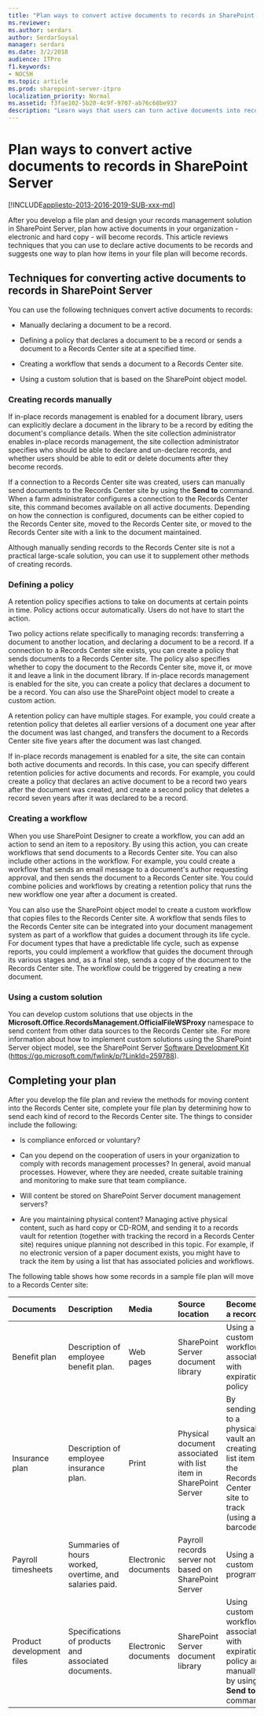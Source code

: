```yaml
---
title: "Plan ways to convert active documents to records in SharePoint Server"
ms.reviewer: 
ms.author: serdars
author: SerdarSoysal
manager: serdars
ms.date: 3/2/2018
audience: ITPro
f1.keywords:
- NOCSH
ms.topic: article
ms.prod: sharepoint-server-itpro
localization_priority: Normal
ms.assetid: f3fae102-5b20-4c9f-9707-ab76c68be937
description: "Learn ways that users can turn active documents into records in the Records Center site in SharePoint Server."
---
```


# Plan ways to convert active documents to records in SharePoint Server

[!INCLUDE[appliesto-2013-2016-2019-SUB-xxx-md](../includes/appliesto-2013-2016-2019-SUB-xxx-md.md)]
  
After you develop a file plan and design your records management solution in SharePoint Server, plan how active documents in your organization - electronic and hard copy - will become records. This article reviews techniques that you can use to declare active documents to be records and suggests one way to plan how items in your file plan will become records.
  
## Techniques for converting active documents to records in SharePoint Server
<a name="section1"> </a>

You can use the following techniques convert active documents to records:
  
- Manually declaring a document to be a record.
    
- Defining a policy that declares a document to be a record or sends a document to a Records Center site at a specified time.
    
- Creating a workflow that sends a document to a Records Center site.
    
- Using a custom solution that is based on the SharePoint object model.
    
### Creating records manually

If in-place records management is enabled for a document library, users can explicitly declare a document in the library to be a record by editing the document's compliance details. When the site collection administrator enables in-place records management, the site collection administrator specifies who should be able to declare and un-declare records, and whether users should be able to edit or delete documents after they become records.
  
If a connection to a Records Center site was created, users can manually send documents to the Records Center site by using the **Send to** command. When a farm administrator configures a connection to the Records Center site, this command becomes available on all active documents. Depending on how the connection is configured, documents can be either copied to the Records Center site, moved to the Records Center site, or moved to the Records Center site with a link to the document maintained. 
  
Although manually sending records to the Records Center site is not a practical large-scale solution, you can use it to supplement other methods of creating records.
  
### Defining a policy

A retention policy specifies actions to take on documents at certain points in time. Policy actions occur automatically. Users do not have to start the action.
  
Two policy actions relate specifically to managing records: transferring a document to another location, and declaring a document to be a record. If a connection to a Records Center site exists, you can create a policy that sends documents to a Records Center site. The policy also specifies whether to copy the document to the Records Center site, move it, or move it and leave a link in the document library. If in-place records management is enabled for the site, you can create a policy that declares a document to be a record. You can also use the SharePoint object model to create a custom action.
  
A retention policy can have multiple stages. For example, you could create a retention policy that deletes all earlier versions of a document one year after the document was last changed, and transfers the document to a Records Center site five years after the document was last changed.
  
If in-place records management is enabled for a site, the site can contain both active documents and records. In this case, you can specify different retention policies for active documents and records. For example, you could create a policy that declares an active document to be a record two years after the document was created, and create a second policy that deletes a record seven years after it was declared to be a record.
  
### Creating a workflow

When you use SharePoint Designer to create a workflow, you can add an action to send an item to a repository. By using this action, you can create workflows that send documents to a Records Center site. You can also include other actions in the workflow. For example, you could create a workflow that sends an email message to a document's author requesting approval, and then sends the document to a Records Center site. You could combine policies and workflows by creating a retention policy that runs the new workflow one year after a document is created.
  
You can also use the SharePoint object model to create a custom workflow that copies files to the Records Center site. A workflow that sends files to the Records Center site can be integrated into your document management system as part of a workflow that guides a document through its life cycle. For document types that have a predictable life cycle, such as expense reports, you could implement a workflow that guides the document through its various stages and, as a final step, sends a copy of the document to the Records Center site. The workflow could be triggered by creating a new document.
  
### Using a custom solution

You can develop custom solutions that use objects in the **Microsoft.Office.RecordsManagement.OfficialFileWSProxy** namespace to send content from other data sources to the Records Center site. For more information about how to implement custom solutions using the SharePoint Server object model, see the SharePoint Server [Software Development Kit](/sharepoint/dev/general-development/add-sharepoint-capabilities) (https://go.microsoft.com/fwlink/p/?LinkId=259788). 
  
## Completing your plan
<a name="section2"> </a>

After you develop the file plan and review the methods for moving content into the Records Center site, complete your file plan by determining how to send each kind of record to the Records Center site. The things to consider include the following:
  
- Is compliance enforced or voluntary?
    
- Can you depend on the cooperation of users in your organization to comply with records management processes? In general, avoid manual processes. However, where they are needed, create suitable training and monitoring to make sure that team compliance.
    
- Will content be stored on SharePoint Server document management servers?
    
- Are you maintaining physical content? Managing active physical content, such as hard copy or CD-ROM, and sending it to a records vault for retention (together with tracking the record in a Records Center site) requires unique planning not described in this topic. For example, if no electronic version of a paper document exists, you might have to track the item by using a list that has associated policies and workflows.
    
The following table shows how some records in a sample file plan will move to a Records Center site:
  
|**Documents**|**Description**|**Media**|**Source location**|**Becomes a record...**|
|:-----|:-----|:-----|:-----|:-----|
|Benefit plan  <br/> |Description of employee benefit plan.  <br/> |Web pages  <br/> |SharePoint Server document library  <br/> |Using a custom workflow associated with expiration policy  <br/> |
|Insurance plan  <br/> |Description of employee insurance plan.  <br/> |Print  <br/> |Physical document associated with list item in SharePoint Server  <br/> |By sending it to a physical vault and creating a list item in the Records Center site to track (using a barcode)  <br/> |
|Payroll timesheets  <br/> |Summaries of hours worked, overtime, and salaries paid.  <br/> |Electronic documents  <br/> |Payroll records server not based on SharePoint Server  <br/> |Using a custom program  <br/> |
|Product development files  <br/> |Specifications of products and associated documents.  <br/> |Electronic documents  <br/> |SharePoint Server document library  <br/> |Using custom workflow associated with expiration policy and manually by using **Send to** command  <br/> |
